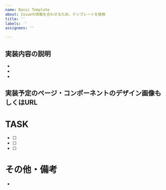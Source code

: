 ```yaml
---
name: Basic Template
about: Issueの体裁を合わせるため、テンプレートを使用
title: ''
labels: ''
assignees: ''

---
```


## 実装内容の説明
- 
- 
- 

## 実装予定のページ・コンポーネントのデザイン画像もしくはURL



# TASK
- [ ] 
- [ ] 
- [ ] 

# その他・備考
-
